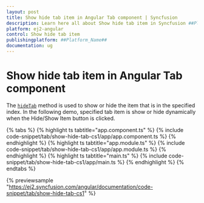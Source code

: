 ```yaml
---
layout: post
title: Show hide tab item in Angular Tab component | Syncfusion
description: Learn here all about Show hide tab item in Syncfusion ##Platform_Name## Tab component of Syncfusion Essential JS 2 and more.
platform: ej2-angular
control: Show hide tab item 
publishingplatform: ##Platform_Name##
documentation: ug
---
```


# Show hide tab item in Angular Tab component

The [`hideTab`](https://ej2.syncfusion.com/angular/documentation/api/tab#hideTab) method is used to show or hide the item that is in the specified index. In the following demo, specified tab item is show or hide dynamically when the Hide/Show Item button is clicked.

{% tabs %}
{% highlight ts tabtitle="app.component.ts" %}
{% include code-snippet/tab/show-hide-tab-cs1/app/app.component.ts %}
{% endhighlight %}
{% highlight ts tabtitle="app.module.ts" %}
{% include code-snippet/tab/show-hide-tab-cs1/app/app.module.ts %}
{% endhighlight %}
{% highlight ts tabtitle="main.ts" %}
{% include code-snippet/tab/show-hide-tab-cs1/app/main.ts %}
{% endhighlight %}
{% endtabs %}
  
{% previewsample "https://ej2.syncfusion.com/angular/documentation/code-snippet/tab/show-hide-tab-cs1" %}
